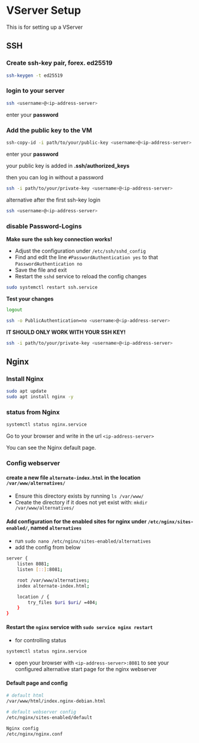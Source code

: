 # VServer Setup

This is for setting up a VServer

## SSH

### Create ssh-key pair, forex. ed25519

 ```bash
 ssh-keygen -t ed25519
 ```

### login to your server

 ```bash
 ssh <username>@<ip-address-server>
 ```

 enter your **password**

### Add the public key to the VM

 ```bash
 ssh-copy-id -i path/to/your/public-key <username>@<ip-address-server>
 ```

 enter your **password**

your public key is added in **.ssh/authorized_keys**

then you can log in without a password
  
 ```bash
 ssh -i path/to/your/private-key <username>@<ip-address-server>
 ```

alternative after the first ssh-key login

 ```bash
 ssh <username>@<ip-address-server>
 ```

### disable Password-Logins

**Make sure the ssh key connection works!**

- Adjust the configuration under `/etc/ssh/sshd_config`
- Find and edit the line `#PasswordAuthentication yes` to that `PasswordAuthentication no`
- Save the file and exit
- Restart the `sshd` service to reload the config changes

```bash
sudo systemctl restart ssh.service
``` 

**Test your changes**

```bash
logout
```

```bash
ssh -o PublicAuthentication=no <username>@<ip-address-server>
```

**IT SHOULD ONLY WORK WITH YOUR SSH KEY!**

```bash
ssh -i path/to/your/private-key <username>@<ip-address-server>
```

## Nginx

### Install Nginx

 ```bash
 sudo apt update
 sudo apt install nginx -y
 ```

### status from Nginx

 ```bash
 systemctl status nginx.service
 ```

Go to your browser and write in the url `<ip-address-server>`

You can see the Nginx default page.

### Config webserver

#### create a new file `alternate-index.html` in the location `/var/www/alternatives/`

- Ensure this directory exists by running `ls /var/www/`
- Create the directory if it does not yet exist with: `mkdir /var/www/alternatives/`

#### Add configuration for the enabled sites for nginx under `/etc/nginx/sites-enabled/`, named `alternatives`

 - run `sudo nano /etc/nginx/sites-enabled/alternatives`
 - add the config from below

 ```bash
 server {
     listen 8081;
     listen [::]:8081;
 
     root /var/www/alternatives;
     index alternate-index.html;
 
     location / {
         try_files $uri $uri/ =404;
     }
 }
 ```

#### Restart the `nginx` service with `sudo service nginx restart`

 - for controlling status
 ```bash
 systemctl status nginx.service
 ```
 - open your browser with `<ip-address-server>:8081` to see your configured alternative start page for the nginx webserver

#### Default page and config

 ```bash
 # default html
 /var/www/html/index.nginx-debian.html
 
 # default webserver config
 /etc/nginx/sites-enabled/default
 
 Nginx config
 /etc/nginx/nginx.conf
 ```

